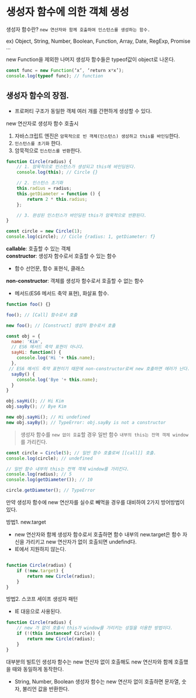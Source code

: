 # 생성자 함수에 의한 객체 생성

생성자 함수란? `new 연산자와 함께 호출하여 인스턴스를 생성하는 함수.`

ex) Object, String, Number, Boolean, Function, Array, Date, RegExp, Promise … 

new Function을 제외한 나머지 생성자 함수들은 typeof값이 object로 나온다.

```js
const func = new Function(‘x’, ‘return x*x’);
console.log(typeof func); // function
```


## 생성자 함수의 장점.
* 프로퍼티 구조가 동일한 객체 여러 개를 간편하게 생성할 수 있다.


new 연산자로 생성자 함수 호출시
1. 자바스크립트 엔진은 `암묵적으로 빈 객체(인스턴스) 생성하고 this를 바인딩`한다.
2. `인스턴스를 초기화` 한다.
3. 암묵적으로 `인스턴스를 반환`한다.

```js
function Circle(radius) {
	// 1. 암묵적으로 인스턴스가 생성되고 this에 바인딩된다.
	console.log(this); // Circle {}

	// 2. 인스턴스 초기화
	this.radius = radius;
	this.getDiameter = function () {
		return 2 * this.radius;
	};

	// 3. 완성된 인스턴스가 바인딩된 this가 암묵적으로 반환된다.
}

const circle = new Circle(1);
console.log(circle); // Cicle {radius: 1, getDiameter: f}

```

<b>callable</b>: 호출할 수 있는 객체  
<b>constructor</b>: 생성자 함수로서 호출할 수 있는 함수
* 함수 선언문, 함수 표현식, 클래스

<b>non-constructor</b>: 객체를 생성자 함수로서 호출할 수 없는 함수
* 메서드(ES6 메서드 축약 표현), 화살표 함수.

```js
function foo() {}

foo(); // [Call] 함수로서 호출

new foo(); // [Construct] 생성자 함수로서 호출
```

```js
const obj = {
  name: 'Kim',
  // ES6 메서드 축약 표현이 아니다.
  sayHi: function() {
    console.log('Hi '+ this.name);
  },
 // ES6 메서드 축약 표현이기 때문에 non-constructor로써 new 호출하면 에러가 난다.
  sayBy() {
    console.log('Bye '+ this.name);
  }
}

obj.sayHi(); // Hi Kim
obj.sayBy(); // Bye Kim

new obj.sayHi(); // Hi undefined
new obj.sayBy(); // TypeError: obj.sayBy is not a constructor

```

> 생성자 함수를 `new 없이 호출`할 경우 일반 함수 `내부의 this는 전역 객체 window`를 가리킨다.

```js
const circle = Circle(5); // 일반 함수 호출로써 [[call]] 호출.
console.log(circle); // undefined

// 일반 함수 내부의 this는 전역 객체 window를 가리킨다.
console.log(radius); // 5
console.log(getDiameter()); // 10

circle.getDiameter(); // TypeError
```

만약 생성자 함수에 new 연산자를 실수로 빼먹을 경우를 대비하여 2가지 방어방법이 있다.

방법1. new.target
* new 연산자와 함께 생성자 함수로서 호출하면 함수 내부의 new.target은 함수 자신을 가리키고 new 연산자가 없이 호출되면 undefind다.
* IE에서 지원하지 않는다.
```js

function Circle(radius) {
	if (!new.target) {
		return new Circle(radius);
	}
}

```

방법2. 스코프 세이프 생성자 패턴
* IE 대응으로 사용된다.

```js
function Circle(radius) {
	// new 가 없이 호출시 this가 window를 가리키는 성질을 이용한 방법이다.
	if (!(this instanceof Circle)) {
		return new Circle(radius);
	}
}
```

대부분의 빌트인 생성자 함수는 new 연산자 없이 호출해도 new 연산자와 함께 호출했을 때와 동일하게 동작한다.

* String, Number, Boolean 생성자 함수는 new 연산자 없이 호출하면 문자열, 숫자, 불리언 값을 반환한다.




